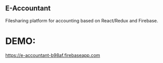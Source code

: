 ## E-Accountant
Filesharing platform for accounting based on React/Redux and Firebase.
# DEMO: 
https://e-accountant-b98af.firebaseapp.com
